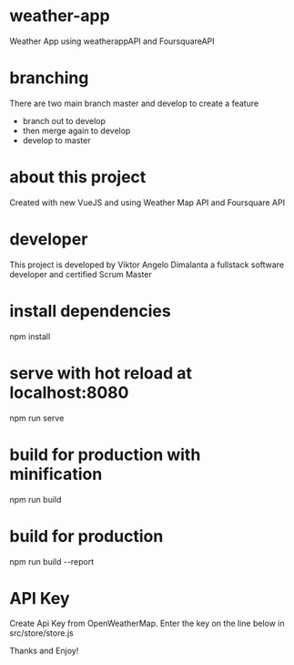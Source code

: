 # weather-app
Weather App using weatherappAPI and FoursquareAPI

# branching

There are two main branch master and develop to create a feature

- branch out to develop
- then merge again to develop
- develop to master

# about this project

Created with new VueJS and using Weather Map API and Foursquare API

# developer

This project is developed by Viktor Angelo Dimalanta a fullstack software developer and certified Scrum Master

# install dependencies
npm install

# serve with hot reload at localhost:8080
npm run serve

# build for production with minification
npm run build

# build for production
npm run build --report

# API Key
Create Api Key from OpenWeatherMap.
Enter the key on the line below in src/store/store.js

Thanks and Enjoy!
